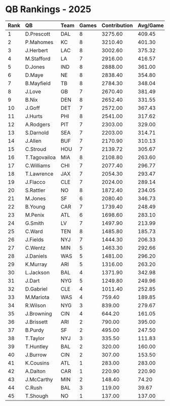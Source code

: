 # QB Rankings - 2025

| Rank | QB           | Team | Games | Contribution | Avg/Game | Normalized |
| :----| :------------| :----| :-----| :------------| :--------| :----------|
| 1    | D.Prescott   | DAL  | 8     | 3275.60      | 409.45   | 79.74      |
| 2    | P.Mahomes    | KC   | 8     | 3210.40      | 401.30   | 78.62      |
| 3    | J.Herbert    | LAC  | 8     | 3002.60      | 375.32   | 75.04      |
| 4    | M.Stafford   | LA   | 7     | 2916.00      | 416.57   | 73.55      |
| 5    | D.Jones      | IND  | 8     | 2888.00      | 361.00   | 73.07      |
| 6    | D.Maye       | NE   | 8     | 2838.40      | 354.80   | 72.22      |
| 7    | B.Mayfield   | TB   | 8     | 2784.30      | 348.04   | 71.29      |
| 8    | J.Love       | GB   | 7     | 2670.40      | 381.49   | 69.32      |
| 9    | B.Nix        | DEN  | 8     | 2652.40      | 331.55   | 69.01      |
| 10   | J.Goff       | DET  | 7     | 2572.00      | 367.43   | 67.63      |
| 11   | J.Hurts      | PHI  | 8     | 2541.00      | 317.62   | 67.10      |
| 12   | A.Rodgers    | PIT  | 7     | 2303.00      | 329.00   | 63.00      |
| 13   | S.Darnold    | SEA  | 7     | 2203.00      | 314.71   | 61.28      |
| 14   | J.Allen      | BUF  | 7     | 2170.90      | 310.13   | 60.72      |
| 15   | C.Stroud     | HOU  | 7     | 2139.72      | 305.67   | 60.19      |
| 16   | T.Tagovailoa | MIA  | 8     | 2108.80      | 263.60   | 59.66      |
| 17   | C.Williams   | CHI  | 7     | 2077.40      | 296.77   | 59.12      |
| 18   | T.Lawrence   | JAX  | 7     | 2054.30      | 293.47   | 58.72      |
| 19   | J.Flacco     | CLE  | 7     | 2024.00      | 289.14   | 56.38      |
| 20   | S.Rattler    | NO   | 8     | 1872.40      | 234.05   | 55.59      |
| 21   | M.Jones      | SF   | 6     | 2080.40      | 346.73   | 55.27      |
| 22   | B.Young      | CAR  | 7     | 1739.40      | 248.49   | 51.74      |
| 23   | M.Penix      | ATL  | 6     | 1698.60      | 283.10   | 50.84      |
| 24   | G.Smith      | LV   | 7     | 1497.90      | 213.99   | 49.14      |
| 25   | C.Ward       | TEN  | 8     | 1485.80      | 185.73   | 48.93      |
| 26   | J.Fields     | NYJ  | 7     | 1444.30      | 206.33   | 46.92      |
| 27   | C.Wentz      | MIN  | 5     | 1463.30      | 292.66   | 45.37      |
| 28   | J.Daniels    | WAS  | 5     | 1481.00      | 296.20   | 44.48      |
| 29   | K.Murray     | ARI  | 5     | 1316.00      | 263.20   | 43.15      |
| 30   | L.Jackson    | BAL  | 4     | 1371.90      | 342.98   | 42.23      |
| 31   | J.Dart       | NYG  | 5     | 1249.80      | 249.96   | 41.18      |
| 32   | D.Gabriel    | CLE  | 4     | 1011.40      | 252.85   | 36.55      |
| 33   | M.Mariota    | WAS  | 4     | 759.40       | 189.85   | 33.26      |
| 34   | R.Wilson     | NYG  | 3     | 839.00       | 279.67   | 33.11      |
| 35   | J.Browning   | CIN  | 4     | 644.20       | 161.05   | 31.75      |
| 36   | J.Brissett   | ARI  | 2     | 790.00       | 395.00   | 31.59      |
| 37   | B.Purdy      | SF   | 2     | 495.00       | 247.50   | 28.24      |
| 38   | T.Taylor     | NYJ  | 3     | 335.50       | 111.83   | 27.25      |
| 39   | T.Huntley    | BAL  | 2     | 320.00       | 160.00   | 26.69      |
| 40   | J.Burrow     | CIN  | 2     | 307.00       | 153.50   | 26.38      |
| 41   | K.Cousins    | ATL  | 1     | 283.00       | 283.00   | 25.59      |
| 42   | A.Dalton     | CAR  | 1     | 220.90       | 220.90   | 25.00      |
| 43   | J.McCarthy   | MIN  | 2     | 148.40       | 74.20    | 24.90      |
| 44   | C.Rush       | BAL  | 3     | 119.00       | 39.67    | 24.81      |
| 45   | T.Shough     | NO   | 1     | 137.00       | 137.00   | 24.38      |

